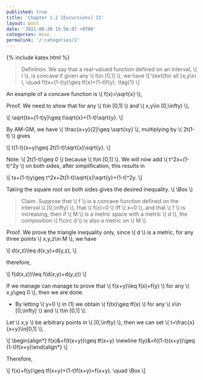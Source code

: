 ```yaml
---
published: true
title: 'Chapter 1.2 [Excursions] II'
layout: post
date: '2021-08-20 15:56:07 +0700'
categories: misc
permalink: '/:categories/2'
---
```

{% include katex.html %}

> Definition. We say that a real-valued function defined on an interval, \\( I \\), is concave if given any \\( t\in [0,1] \\), we have
\\[ \text{for all }x,y\in I, \quad f(tx+(1-t)y)\geq tf(x)+(1-t)f(y). \tag{1} \\]

An example of a concave function is \\( f(x)=\sqrt{x} \\),

Proof. We need to show that for any \\( t\in [0,1] \\) and \\( x,y\in [0,\infty) \\), 

\\[ \sqrt{tx+(1-t)y}\geq t\sqrt{x}+(1-t)\sqrt{y}. \\]

By AM-GM, we have \\( \frac{x+y}{2}\geq \sqrt{xy} \\), multiplying by \\( 2t(1-t) \\) gives

\\[ t(1-t)(x+y)\geq 2t(1-t)\sqrt{x}\sqrt{y}. \\]

Note: \\( 2t(1-t)\geq 0 \\) because \\( t\in [0,1] \\). We will now add \\( t^2x+(1-t)^2y \\) on both sides, after simplification, this results in

\\[ tx+(1-t)y\geq t^2x+2t(1-t)\sqrt{x}\sqrt{y}+(1-t)^2y. \\]

Taking the square root on both sides gives the desired inequality. \\( \Box \\)

> Claim. Suppose that \\( f \\) is a concave function defined on the interval \\( [0,\infty) \\), that \\( f(x)=0 \\) iff \\( x=0 \\), and that \\( f \\) is increasing, then if \\( M \\) is a metric space with a metric \\( d \\), the composition \\( f\circ d \\) is also a metric on \\( M \\).

Proof. We prove the triangle inequality only, since \\( d \\) is a metric, for any three points \\( x,y,z\in M \\), we have

\\[ d(x,z)\leq d(x,y)+d(y,z), \\]

therefore,

\\[ f(d(x,z))\leq f(d(x,y)+d(y,z)) \\]

If we manage can manage to prove that \\( f(x+y)\leq f(x)+f(y) \\) for any \\( x,y\geq 0 \\), then we are done.

- By letting \\( y=0 \\) in (1) we obtain \\( f(tx)\geq tf(x) \\) for any \\( x\in [0,\infty) \\) and \\( t\in [0,1] \\).

Let \\( x,y \\) be arbitrary points in \\( [0,\infty) \\), then we can set \\( t=\frac{x}{x+y}\in[0,1] \\),

\\[ \begin{align\*} f(x)&=f(t(x+y))\geq tf(x+y) \newline f(y)&=f((1-t)(x+y))\geq (1-t)f(x+y)\end{align\*} \\]

Therefore, 

\\[ f(x)+f(y)\geq tf(x+y)+(1-t)f(x+y)=f(x+y). \quad \Box \\]
